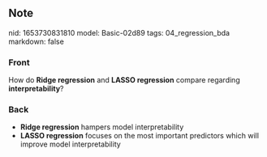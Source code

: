 ## Note
nid: 1653730831810
model: Basic-02d89
tags: 04_regression_bda
markdown: false

### Front
How do <b>Ridge regression</b> and <b>LASSO regression</b> compare
regarding <b>interpretability</b>?

### Back
<ul>
  <li><b>Ridge regression</b> hampers model interpretability
  <li><b>LASSO regression</b> focuses on the most important
  predictors which will improve model interpretability
</ul>
